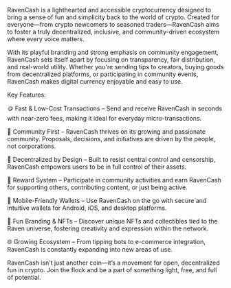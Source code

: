 RavenCash is a lighthearted and accessible cryptocurrency designed to bring a sense of fun and simplicity back to the world of crypto. Created for everyone—from crypto newcomers to seasoned traders—RavenCash aims to foster a truly decentralized, inclusive, and community-driven ecosystem where every voice matters.

With its playful branding and strong emphasis on community engagement, RavenCash sets itself apart by focusing on transparency, fair distribution, and real-world utility. Whether you're sending tips to creators, buying goods from decentralized platforms, or participating in community events, RavenCash makes digital currency enjoyable and easy to use.

Key Features:

🪙 Fast & Low-Cost Transactions – Send and receive RavenCash in seconds with near-zero fees, making it ideal for everyday micro-transactions.

🦅 Community First – RavenCash thrives on its growing and passionate community. Proposals, decisions, and initiatives are driven by the people, not corporations.

🔐 Decentralized by Design – Built to resist central control and censorship, RavenCash empowers users to be in full control of their assets.

🎁 Reward System – Participate in community activities and earn RavenCash for supporting others, contributing content, or just being active.

📱 Mobile-Friendly Wallets – Use RavenCash on the go with secure and intuitive wallets for Android, iOS, and desktop platforms.

🎨 Fun Branding & NFTs – Discover unique NFTs and collectibles tied to the Raven universe, fostering creativity and expression within the network.

🌐 Growing Ecosystem – From tipping bots to e-commerce integration, RavenCash is constantly expanding into new areas of use.

RavenCash isn’t just another coin—it’s a movement for open, decentralized fun in crypto. Join the flock and be a part of something light, free, and full of potential.

